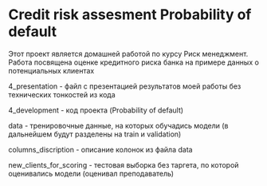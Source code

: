 # Credit risk assesment Probability of default 
Этот проект является домашней работой по курсу Риск менеджмент. Работа посвящена оценке кредитного риска банка на примере данных о потенциальных клиентах

4_presentation - файл с презентацией результатов моей работы без технических тонкостей из кода

4_development - код проекта (Probability of default)

data - тренировочные данные, на которых обучадись модели (в дальнейшем будут разделены на train и validation)

columns_discription - описание колонок из файла data

new_clients_for_scoring - тестовая выборка без таргета, по которой оценивались модели (оценивал преподаватель)

